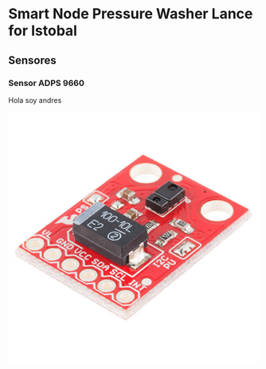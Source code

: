 # Smart Node Pressure Washer Lance for Istobal

## Sensores
### Sensor ADPS 9660

Hola soy andres

![](resources/img/adps9660.jpg)


